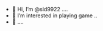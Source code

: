 - 👋 Hi, I’m @sid9922 ....
- 👀 I’m interested in playing game ..
- 👋 ....

<!---
sid9922/sid9922 is a ✨ special ✨ repository because its `README.md` (this file) appears on your GitHub profile.
You can click the Preview link to take a look at your changes.
--->
